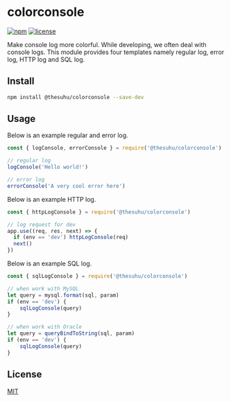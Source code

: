 # colorconsole

[![npm](https://img.shields.io/npm/v/@thesuhu/colorconsole.svg?style=flat-square)](https://www.npmjs.com/package/@thesuhu/colorconsole)
[![license](https://img.shields.io/github/license/thesuhu/colorconsole?style=flat-square)](https://github.com/thesuhu/colorconsole/blob/master/LICENSE)

Make console log more colorful. While developing, we often deal with console logs. This module provides four templates namely regular log, error log, HTTP log and SQL log.

## Install

```sh
npm install @thesuhu/colorconsole --save-dev
```

## Usage

Below is an example regular and error log.
```js
const { logConsole, errorConsole } = require('@thesuhu/colorconsole')

// regular log
logConsole('Hello world!')

// error log
errorConsole('A very cool error here')
```
Below is an example HTTP log.
```js
const { httpLogConsole } = require('@thesuhu/colorconsole')

// log request for dev
app.use((req, res, next) => {
  if (env == 'dev') httpLogConsole(req)
  next()
})
```
Below is an example SQL log.
```js
const { sqlLogConsole } = require('@thesuhu/colorconsole')

// when work with MySQL
let query = mysql.format(sql, param)
if (env == 'dev') {
    sqlLogConsole(query)
}

// when work with Oracle
let query = queryBindToString(sql, param)
if (env == 'dev') {
    sqlLogConsole(query)
}
```

## License

[MIT](https://github.com/thesuhu/colorconsole/blob/master/LICENSE)